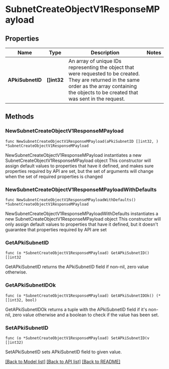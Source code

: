 # SubnetCreateObjectV1ResponseMPayload

## Properties

Name | Type | Description | Notes
------------ | ------------- | ------------- | -------------
**APkiSubnetID** | **[]int32** | An array of unique IDs representing the object that were requested to be created.  They are returned in the same order as the array containing the objects to be created that was sent in the request. | 

## Methods

### NewSubnetCreateObjectV1ResponseMPayload

`func NewSubnetCreateObjectV1ResponseMPayload(aPkiSubnetID []int32, ) *SubnetCreateObjectV1ResponseMPayload`

NewSubnetCreateObjectV1ResponseMPayload instantiates a new SubnetCreateObjectV1ResponseMPayload object
This constructor will assign default values to properties that have it defined,
and makes sure properties required by API are set, but the set of arguments
will change when the set of required properties is changed

### NewSubnetCreateObjectV1ResponseMPayloadWithDefaults

`func NewSubnetCreateObjectV1ResponseMPayloadWithDefaults() *SubnetCreateObjectV1ResponseMPayload`

NewSubnetCreateObjectV1ResponseMPayloadWithDefaults instantiates a new SubnetCreateObjectV1ResponseMPayload object
This constructor will only assign default values to properties that have it defined,
but it doesn't guarantee that properties required by API are set

### GetAPkiSubnetID

`func (o *SubnetCreateObjectV1ResponseMPayload) GetAPkiSubnetID() []int32`

GetAPkiSubnetID returns the APkiSubnetID field if non-nil, zero value otherwise.

### GetAPkiSubnetIDOk

`func (o *SubnetCreateObjectV1ResponseMPayload) GetAPkiSubnetIDOk() (*[]int32, bool)`

GetAPkiSubnetIDOk returns a tuple with the APkiSubnetID field if it's non-nil, zero value otherwise
and a boolean to check if the value has been set.

### SetAPkiSubnetID

`func (o *SubnetCreateObjectV1ResponseMPayload) SetAPkiSubnetID(v []int32)`

SetAPkiSubnetID sets APkiSubnetID field to given value.



[[Back to Model list]](../README.md#documentation-for-models) [[Back to API list]](../README.md#documentation-for-api-endpoints) [[Back to README]](../README.md)


